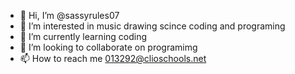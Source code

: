 - 👋 Hi, I’m @sassyrules07
- 👀 I’m interested in music drawing scince coding and programing 
- 🌱 I’m currently learning coding 
- 💞️ I’m looking to collaborate on programimg 
- 📫 How to reach me 013292@clioschools.net

<!---
sassyrules07/sassyrules07 is a ✨ special ✨ repository because its `README.md` (this file) appears on your GitHub profile.
You can click the Preview link to take a look at your changes.
--->
